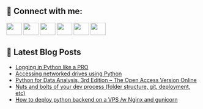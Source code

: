 ## 🔎 Connect with me:
[<img height="32" width="40" src="https://cdn.jsdelivr.net/npm/simple-icons@v5/icons/telegram.svg" />](https://t.me/bullbesh)
[<img height="32" width="40" src="https://cdn.jsdelivr.net/npm/simple-icons@v5/icons/vk.svg" />](https://vk.com/bullbesh)
[<img height="32" width="40" src="https://cdn.jsdelivr.net/npm/simple-icons@v5/icons/twitter.svg" />](https://twitter.com/bullbesh1)
[<img height="32" width="40" src="https://cdn.jsdelivr.net/npm/simple-icons@v5/icons/instagram.svg" />](https://www.instagram.com/bullbesh)
[<img height="32" width="40" src="https://cdn.jsdelivr.net/npm/simple-icons@v5/icons/reddit.svg" />](https://www.reddit.com/user/bullbesh)
[<img height="32" width="40" src="https://cdn.jsdelivr.net/npm/simple-icons@v5/icons/youtube.svg" />](https://www.youtube.com/channel/UCtfjRs6uzgq5mfm8S06WTcg)

## 📕 Latest Blog Posts
<!-- BLOG-POST-LIST:START -->
- [Logging in Python like a PRO](https://www.reddit.com/r/Python/comments/vpwf78/logging_in_python_like_a_pro/)
- [Accessing networked drives using Python](https://www.reddit.com/r/Python/comments/vpvl36/accessing_networked_drives_using_python/)
- [Python for Data Analysis, 3rd Edition – The Open Access Version Online](https://www.reddit.com/r/Python/comments/vpvdz6/python_for_data_analysis_3rd_edition_the_open/)
- [Nuts and bolts of your dev process &lpar;folder structure, git, deployment, etc&rpar;](https://www.reddit.com/r/Python/comments/vpv91q/nuts_and_bolts_of_your_dev_process_folder/)
- [How to deploy python backend on a VPS /w Nginx and gunicorn](https://www.reddit.com/r/Python/comments/vpurp0/how_to_deploy_python_backend_on_a_vps_w_nginx_and/)
<!-- BLOG-POST-LIST:END -->
